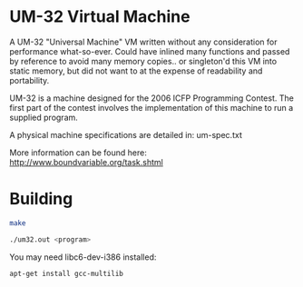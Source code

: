 UM-32 Virtual Machine
=====================

A UM-32 "Universal Machine" VM written without any consideration for performance
what-so-ever. Could have inlined many functions and passed by reference to avoid
many memory copies.. or singleton'd this VM into static memory, but did not want
to at the expense of readability and portability.

UM-32 is a machine designed for the 2006 ICFP Programming Contest. The first
part of the contest involves the implementation of this machine to run a
supplied program.

A physical machine specifications are detailed in: um-spec.txt

More information can be found here: http://www.boundvariable.org/task.shtml


Building
========

```bash
make

./um32.out <program>
```

You may need libc6-dev-i386 installed:

```bash
apt-get install gcc-multilib
```
